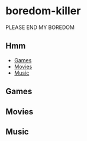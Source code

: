 # boredom-killer

PLEASE END MY BOREDOM

## Hmm

- [Games](#games)
- [Movies](#movies)
- [Music](#music)

## Games

## Movies

## Music
